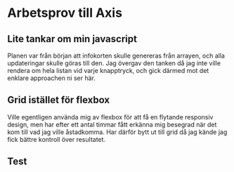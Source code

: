 # Arbetsprov till Axis

## Lite tankar om min javascript
Planen var från början att infokorten skulle genereras från arrayen, och alla updateringar skulle göras till den. Jag övergav den tanken då jag inte ville rendera om hela listan vid varje knapptryck, och gick därmed mot det enklare approachen ni ser här.

## Grid istället för flexbox
Ville egentligen använda mig av flexbox för att få en flytande responsiv design, men har efter ett antal timmar fått erkänna mig besegrad när det kom till vad jag ville åstadkomma. Har därför bytt ut till grid då jag kände jag fick bättre kontroll över resultatet.

## Test